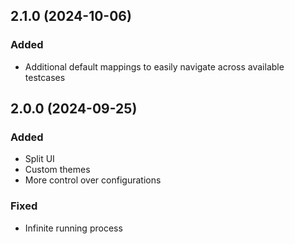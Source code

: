 ## 2.1.0 (2024-10-06)

### Added

- Additional default mappings to easily navigate across available testcases

## 2.0.0 (2024-09-25)

### Added

- Split UI
- Custom themes
- More control over configurations

### Fixed

- Infinite running process
